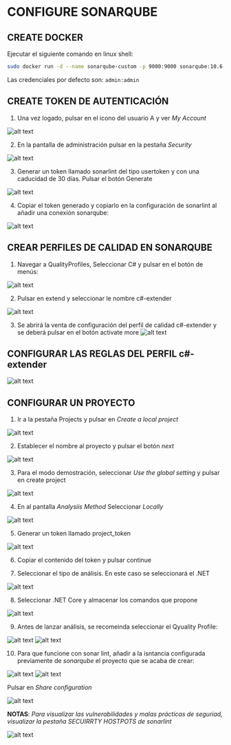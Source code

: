 # CONFIGURE SONARQUBE

## CREATE DOCKER

Ejecutar el siguiente comando en linux shell:

```sh
sudo docker run -d --name sonarqube-custom -p 9000:9000 sonarqube:10.6-community
```
Las credenciales por defecto son: `admin:admin`

## CREATE TOKEN DE AUTENTICACIÓN

1. Una vez logado, pulsar en el icono del usuario A y ver *My Account*

![alt text](image.png)

2. En la pantalla de administración pulsar en la pestaña *Security*

![alt text](image-1.png)

3. Generar un token llamado sonarlint del tipo usertoken y con una caducidad de 30 días. Pulsar el botón Generate

![alt text](image-2.png)

4. Copiar el token generado y copiarlo en la configuración de sonarlint al añadir una conexión sonarqube:

![alt text](image-3.png)

## CREAR PERFILES DE CALIDAD EN SONARQUBE

1. Navegar a QualityProfiles, Seleccionar C# y pulsar en el botón de menús: 

![alt text](image-4.png)

2. Pulsar en extend y seleccionar le nombre c#-extender

![alt text](image-5.png)

3. Se abrirá la venta de configuración del perfil de calidad c#-extender y se deberá pulsar en el botón activate more
![alt text](image-6.png)

## CONFIGURAR LAS REGLAS DEL PERFIL c#-extender

![alt text](image-7.png)

## CONFIGURAR UN PROYECTO

1. Ir a la pestaña Projects y pulsar en *Create a local project*

![alt text](image-8.png)

2. Establecer el nombre al proyecto y pulsar el botón *next*

![alt text](image-9.png)

3. Para el modo demostración, seleccionar *Use the global setting* y pulsar en create project

![alt text](image-10.png)

4. En al pantalla *Analysiis Method* Seleccionar *Locally*

![alt text](image-11.png)

5. Generar un token llamado project_token

![alt text](image-12.png)

6. Copiar el contenido del token y pulsar continue

7. Seleccionar el tipo de análisis. En este caso se seleccionará el .NET

![alt text](image-13.png)

8. Seleccionar .NET Core y almacenar los comandos que propone

![alt text](image-14.png)

9. Antes de lanzar análisis, se recomeinda seleccionar el Qyuality Profile:

![alt text](image-15.png)
![alt text](image-16.png)

10. Para que funcione con sonar lint, añadir a la isntancia configurada previamente de *sonarqube* el proyecto que se acaba de crear:

![alt text](image-17.png)
![alt text](image-18.png)

Pulsar en *Share configuration* 

![alt text](image-19.png)

**NOTAS**: *Para visualizar las vulnerabilidades y malas prácticas de seguriad, visualizar la pestaña SECUIRRTY HOSTPOTS de sonarlint*

![alt text](image-20.png)

